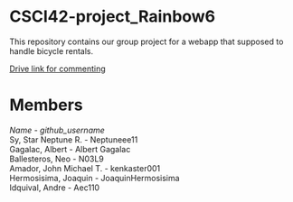 # CSCI42-project_Rainbow6
This repository contains our group project for a webapp that supposed to handle bicycle rentals. 

[Drive link for commenting](https://drive.google.com/file/d/1l2twNZSvD8vcauIDmK8DwEhbC4elnEif/view?usp=sharing)


# Members
_Name - github_username_ \
Sy, Star Neptune R. - Neptuneee11 \
Gagalac, Albert - Albert Gagalac \
Ballesteros, Neo - N03L9 \
Amador, John Michael T. - kenkaster001 \
Hermosisima, Joaquin - JoaquinHermosisima \
Idquival, Andre - Aec110
